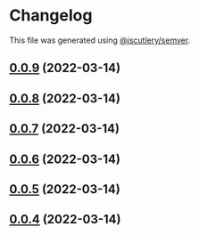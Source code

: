 # Changelog

This file was generated using [@jscutlery/semver](https://github.com/jscutlery/semver).

## [0.0.9](/compare/nexter-0.0.8...nexter-0.0.9) (2022-03-14)



## [0.0.8](/compare/nexter-0.0.7...nexter-0.0.8) (2022-03-14)



## [0.0.7](/compare/nexter-0.0.6...nexter-0.0.7) (2022-03-14)



## [0.0.6](/compare/nexter-0.0.5...nexter-0.0.6) (2022-03-14)



## [0.0.5](/compare/nexter-0.0.4...nexter-0.0.5) (2022-03-14)



## [0.0.4](/compare/nexter-0.0.3...nexter-0.0.4) (2022-03-14)
